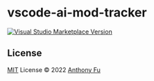 # vscode-ai-mod-tracker

<a href="https://marketplace.visualstudio.com/items?itemName=waynzh.vscode-ai-mod-tracker" target="__blank"><img src="https://img.shields.io/visual-studio-marketplace/v/waynzh.vscode-ai-mod-tracker.svg?color=eee&amp;label=VS%20Code%20Marketplace&logo=visual-studio-code" alt="Visual Studio Marketplace Version" /></a>

## License

[MIT](./LICENSE) License © 2022 [Anthony Fu](https://github.com/waynzh)
